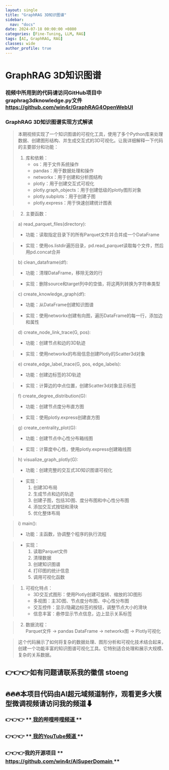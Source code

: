 ```yaml
---
layout: single
title: "GraphRAG 3D知识图谱"
sidebar:
  nav: "docs"
date: 2024-07-18 00:00:00 +0800
categories: [Fine-Tuning, LLM, RAG]
tags: [AI, GraphRAG, RAG]
classes: wide
author_profile: true
---
```


#  GraphRAG 3D知识图谱 

###  视频中所用到的代码请访问GitHub项目中graphrag3dknowledge.py文件 [ https://github.com/win4r/GraphRAG4OpenWebUI ](<https://github.com/win4r/GraphRAG4OpenWebUI>)

###  GraphRAG 3D知识图谱实现方式解读 

> 本期视频实现了一个知识图谱的可视化工具，使用了多个Python库来处理数据、创建图形结构、并生成交互式的3D可视化。让我详细解释一下代码的主要部分和功能： 
> 
>   1. 库和依赖： 
>      * os：用于文件系统操作 
>      * pandas：用于数据处理和操作 
>      * networkx：用于创建和分析图结构 
>      * plotly：用于创建交互式可视化 
>      * plotly.graph_objects：用于创建低级的plotly图形对象 
>      * plotly.subplots：用于创建子图 
>      * plotly.express：用于快速创建统计图表 
> 

>   2. 主要函数： 
> 

> 
> a) read_parquet_files(directory): 
> 
>   * 功能：读取指定目录下的所有Parquet文件并合并成一个DataFrame 
> 

>   * 实现：使用os.listdir遍历目录，pd.read_parquet读取每个文件，然后用pd.concat合并 
> 

> 
> b) clean_dataframe(df): 
> 
>   * 功能：清理DataFrame，移除无效的行 
> 

>   * 实现：删除source和target列中的空值，将这两列转换为字符串类型 
> 

> 
> c) create_knowledge_graph(df): 
> 
>   * 功能：从DataFrame创建知识图谱 
> 

>   * 实现：使用networkx创建有向图，遍历DataFrame的每一行，添加边和属性 
> 

> 
> d) create_node_link_trace(G, pos): 
> 
>   * 功能：创建节点和边的3D轨迹 
> 

>   * 实现：使用networkx的布局信息创建Plotly的Scatter3d对象 
> 

> 
> e) create_edge_label_trace(G, pos, edge_labels): 
> 
>   * 功能：创建边标签的3D轨迹 
> 

>   * 实现：计算边的中点位置，创建Scatter3d对象显示标签 
> 

> 
> f) create_degree_distribution(G): 
> 
>   * 功能：创建节点度分布直方图 
> 

>   * 实现：使用plotly.express创建直方图 
> 

> 
> g) create_centrality_plot(G): 
> 
>   * 功能：创建节点中心性分布箱线图 
> 

>   * 实现：计算度中心性，使用plotly.express创建箱线图 
> 

> 
> h) visualize_graph_plotly(G): 
> 
>   * 功能：创建完整的交互式3D知识图谱可视化 
> 

>   * 实现： 
>     1. 创建3D布局 
>     2. 生成节点和边的轨迹 
>     3. 创建子图，包括3D图、度分布图和中心性分布图 
>     4. 添加交互式按钮和滑块 
>     5. 优化整体布局 
> 

> 
> i) main(): 
> 
>   * 功能：主函数，协调整个程序的执行流程 
> 

>   * 实现： 
>     1. 读取Parquet文件 
>     2. 清理数据 
>     3. 创建知识图谱 
>     4. 打印图的统计信息 
>     5. 调用可视化函数 
> 

>   1. 可视化特点： 
>      * 3D交互式图形：使用Plotly创建可旋转、缩放的3D图形 
>      * 多视图：主3D图、节点度分布图、中心性分布图 
>      * 交互控件：显示/隐藏边标签的按钮，调整节点大小的滑块 
>      * 信息丰富：悬停显示节点信息，边上显示关系标签 
> 

>   2. 数据流程：   
>  Parquet文件 -> pandas DataFrame -> networkx图 -> Plotly可视化   
> 
> 

> 
> 这个代码展示了如何将复杂的数据处理、图形分析和可视化技术结合起来，创建一个功能丰富的知识图谱可视化工具。它特别适合处理和展示大规模、复杂的关系数据。 

##  **👉👉👉如有问题请联系我的徽信 stoeng**

##  **🔥🔥🔥本项目代码由AI超元域频道制作，观看更多大模型微调视频请访问我的频道⬇**

###  **👉👉👉** **[ 我的哔哩哔哩频道 ](<https://space.bilibili.com/3493277319825652>) **

###  **👉👉👉** **[ 我的YouTube频道 ](<https://www.youtube.com/@AIsuperdomain>) **

###  **👉👉👉我的开源项目** **[ https://github.com/win4r/AISuperDomain ](<https://github.com/win4r/AISuperDomain>) **
